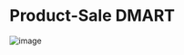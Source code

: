 # Product-Sale DMART
![image](https://user-images.githubusercontent.com/80802776/233436501-0808d01c-3e53-4d29-8c91-ad28acb7230f.png)
